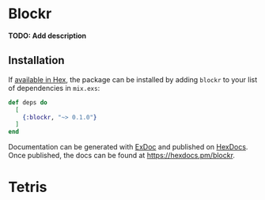 # Blockr

**TODO: Add description**

## Installation

If [available in Hex](https://hex.pm/docs/publish), the package can be installed
by adding `blockr` to your list of dependencies in `mix.exs`:

```elixir
def deps do
  [
    {:blockr, "~> 0.1.0"}
  ]
end
```

Documentation can be generated with [ExDoc](https://github.com/elixir-lang/ex_doc)
and published on [HexDocs](https://hexdocs.pm). Once published, the docs can
be found at <https://hexdocs.pm/blockr>.

# Tetris
